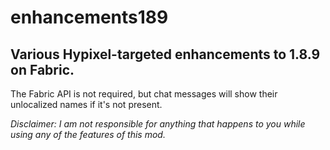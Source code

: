 # enhancements189

## Various Hypixel-targeted enhancements to 1.8.9 on Fabric.

The Fabric API is not required, but chat messages will show their unlocalized names if it's not present.

*Disclaimer: I am not responsible for anything that happens to you while using any of the features of this mod.*

